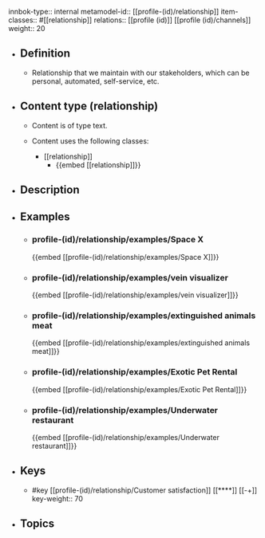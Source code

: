 innbok-type:: internal
metamodel-id:: [[profile-(id)/relationship]]
item-classes:: #[[relationship]]
relations:: [[profile (id)]] [[profile (id)/channels]]
weight:: 20

- ## Definition
  - Relationship that we maintain with our stakeholders, which can be personal, automated, self-service, etc.
- ## Content type (relationship)
  - Content is of type text.
  
  - Content uses the following classes:
    - [[relationship]]
      - {{embed [[relationship]]}}
  
- ## Description
- ## Examples
  - ### profile-(id)/relationship/examples/Space X
    {{embed [[profile-(id)/relationship/examples/Space X]]}}
  - ### profile-(id)/relationship/examples/vein visualizer
    {{embed [[profile-(id)/relationship/examples/vein visualizer]]}}
  - ### profile-(id)/relationship/examples/extinguished animals meat
    {{embed [[profile-(id)/relationship/examples/extinguished animals meat]]}}
  - ### profile-(id)/relationship/examples/Exotic Pet Rental
    {{embed [[profile-(id)/relationship/examples/Exotic Pet Rental]]}}
  - ### profile-(id)/relationship/examples/Underwater restaurant
    {{embed [[profile-(id)/relationship/examples/Underwater restaurant]]}}
  
- ## Keys
  - #key [[profile-(id)/relationship/Customer satisfaction]] [[****]] [[-+]]
    key-weight:: 70
- ## Topics
  

